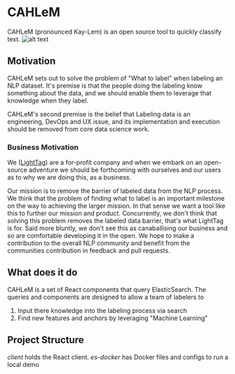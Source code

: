 # CAHLeM
CAHLeM (pronounced Kay-Lem) is an open source tool to quickly classify text. 
![alt text]('./assets/img/demo.gif')

## Motivation
CAHLeM sets out to solve the problem of "What to label" when labeling an NLP dataset. It's premise is that the 
people doing the labeling know something about the data, and we should enable them to leverage that knowledge when they label. 

CAHLeM's second premise is the belief that Labeling data is an engineering, DevOps and UX issue, and its implementation and execution should be removed from core data science work. 

### Business Motivation
We ([LightTag](https://lighttag.io)) are a for-profit company and when we embark on an open-source adventure we should be forthcoming with ourselves and our users as to why we are doing this, as a business. 

Our mission is to remove the barrier of labeled data from the NLP process. We think that the problem of finding what to label is an important milestone on the way to achieving the larger mission. In that sense we want a tool like this to further our mission and product. 
Concurrently, we don't think that solving this problem removes the labeled data barrier, that's what LightTag is for. Said more bluntly, we don't see this as canaballising our business and so are comfortable developing it in the open. We hope to make a contribution to the overall NLP community and benefit from the communities contribution in feedback and pull requests. 

## What does it do

CAHLeM is a set of React components that query ElasticSearch. The queries and components are designed to allow a team of labelers to 
1. Input there knowledge into the labeling process via search
2. Find new features and anchors by leveraging "Machine Learning" 

## Project Structure
*client* holds the React client.
*es-docker* has Docker files and configs to run a local demo
